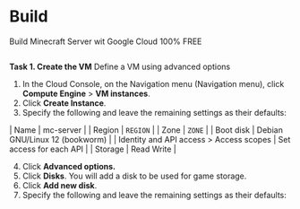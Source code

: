 # Build
Build Minecraft Server wit Google Cloud 100% FREE

```sh-session

```

**Task 1. Create the VM**
Define a VM using advanced options
1. In the Cloud Console, on the Navigation menu (Navigation menu), click **Compute Engine** > **VM instances**.
2. Click **Create Instance**.
3. Specify the following and leave the remaining settings as their defaults:

| Name | mc-server |
| Region | `REGION` |
| Zone | `ZONE` |
| Boot disk | Debian GNU/Linux 12 (bookworm) |
| Identity and API access > Access scopes | Set access for each API |
| Storage | Read Write |

4. Click **Advanced options.**
5. Click **Disks**. You will add a disk to be used for game storage.
6. Click **Add new disk**.
7. Specify the following and leave the remaining settings as their defaults: